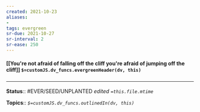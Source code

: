 ```yaml
---
created: 2021-10-23
aliases:
- 
tags: evergreen
sr-due: 2021-10-27
sr-interval: 2
sr-ease: 250
---
```

#### [[You're not afraid of falling off the cliff you're afraid of jumping off the cliff]] `$=customJS.dv_funcs.evergreenHeader(dv, this)`



### <hr class="footnote"/>

**Status**:: #EVER/SEED/UNPLANTED
*edited `=this.file.mtime`*

**Topics**::
*`$=customJS.dv_funcs.outlinedIn(dv, this)`*


